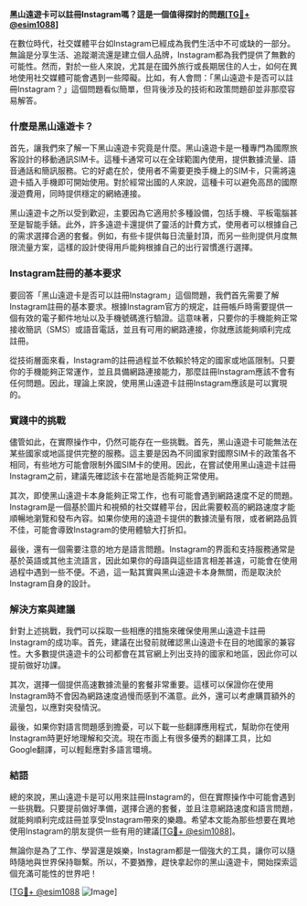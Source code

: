 **黑山遠遊卡可以註冊Instagram嗎？這是一個值得探討的問題[[TG💪+ @esim1088](https://t.me/s/esim1088)]**

在數位時代，社交媒體平台如Instagram已經成為我們生活中不可或缺的一部分。無論是分享生活、追蹤潮流還是建立個人品牌，Instagram都為我們提供了無數的可能性。然而，對於一些人來說，尤其是在國外旅行或長期居住的人士，如何在異地使用社交媒體可能會遇到一些障礙。比如，有人會問：「黑山遠遊卡是否可以註冊Instagram？」這個問題看似簡單，但背後涉及的技術和政策問題卻並非那麼容易解答。

### **什麼是黑山遠遊卡？**

首先，讓我們來了解一下黑山遠遊卡究竟是什麼。黑山遠遊卡是一種專門為國際旅客設計的移動通訊SIM卡。這種卡通常可以在全球範圍內使用，提供數據流量、語音通話和簡訊服務。它的好處在於，使用者不需要更換手機上的SIM卡，只需將遠遊卡插入手機即可開始使用。對於經常出國的人來說，這種卡可以避免高昂的國際漫遊費用，同時提供穩定的網絡連接。

黑山遠遊卡之所以受到歡迎，主要因為它適用於多種設備，包括手機、平板電腦甚至是智能手錶。此外，許多遠遊卡還提供了靈活的計費方式，使用者可以根據自己的需求選擇合適的套餐。例如，有些卡提供每日流量封頂，而另一些則提供月度無限流量方案，這樣的設計使得用戶能夠根據自己的出行習慣進行選擇。

### **Instagram註冊的基本要求**

要回答「黑山遠遊卡是否可以註冊Instagram」這個問題，我們首先需要了解Instagram註冊的基本要求。根據Instagram官方的規定，註冊帳戶時需要提供一個有效的電子郵件地址以及手機號碼進行驗證。這意味著，只要你的手機能夠正常接收簡訊（SMS）或語音電話，並且有可用的網路連接，你就應該能夠順利完成註冊。

從技術層面來看，Instagram的註冊過程並不依賴於特定的國家或地區限制。只要你的手機能夠正常運作，並且具備網路連接能力，那麼註冊Instagram應該不會有任何問題。因此，理論上來說，使用黑山遠遊卡註冊Instagram應該是可以實現的。

### **實踐中的挑戰**

儘管如此，在實際操作中，仍然可能存在一些挑戰。首先，黑山遠遊卡可能無法在某些國家或地區提供完整的服務。這主要是因為不同國家對國際SIM卡的政策各不相同，有些地方可能會限制外國SIM卡的使用。因此，在嘗試使用黑山遠遊卡註冊Instagram之前，建議先確認該卡在當地是否能夠正常使用。

其次，即使黑山遠遊卡本身能夠正常工作，也有可能會遇到網路速度不足的問題。Instagram是一個基於圖片和視頻的社交媒體平台，因此需要較高的網路速度才能順暢地瀏覽和發布內容。如果你使用的遠遊卡提供的數據流量有限，或者網路品質不佳，可能會導致Instagram的使用體驗大打折扣。

最後，還有一個需要注意的地方是語言問題。Instagram的界面和支持服務通常是基於英語或其他主流語言，因此如果你的母語與這些語言相差甚遠，可能會在使用過程中遇到一些不便。不過，這一點其實與黑山遠遊卡本身無關，而是取決於Instagram自身的設計。

### **解決方案與建議**

針對上述挑戰，我們可以採取一些相應的措施來確保使用黑山遠遊卡註冊Instagram的成功率。首先，建議在出發前就確認黑山遠遊卡在目的地國家的兼容性。大多數提供遠遊卡的公司都會在其官網上列出支持的國家和地區，因此你可以提前做好功課。

其次，選擇一個提供高速數據流量的套餐非常重要。這樣可以保證你在使用Instagram時不會因為網路速度過慢而感到不滿意。此外，還可以考慮購買額外的流量包，以應對突發情況。

最後，如果你對語言問題感到擔憂，可以下載一些翻譯應用程式，幫助你在使用Instagram時更好地理解和交流。現在市面上有很多優秀的翻譯工具，比如Google翻譯，可以輕鬆應對多語言環境。

### **結語**

總的來說，黑山遠遊卡是可以用來註冊Instagram的，但在實際操作中可能會遇到一些挑戰。只要提前做好準備，選擇合適的套餐，並且注意網路速度和語言問題，就能夠順利完成註冊並享受Instagram帶來的樂趣。希望本文能為那些想要在異地使用Instagram的朋友提供一些有用的建議[[TG💪+ @esim1088](https://t.me/s/esim1088)]。

無論你是為了工作、學習還是娛樂，Instagram都是一個強大的工具，讓你可以隨時隨地與世界保持聯繫。所以，不要猶豫，趕快拿起你的黑山遠遊卡，開始探索這個充滿可能性的世界吧！

[[TG💪+ @esim1088](https://t.me/s/esim1088) ![Image](https://i.postimg.cc/4NQfJmqS/Snipaste-2025-05-13-00-14-12.png)]